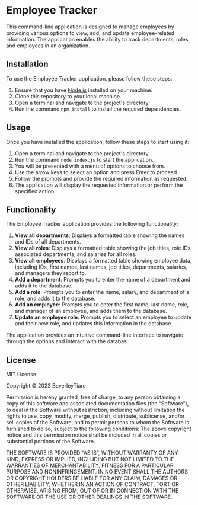 # Employee Tracker

This command-line application is designed to manage employees by providing various options to view, add, and update employee-related information. The application enables the ability to track departments, roles, and employees in an organization.

## Installation
To use the Employee Tracker application, please follow these steps:
1. Ensure that you have [Node.js](https://nodejs.org) installed on your machine.
2. Clone this repository to your local machine.
3. Open a terminal and navigate to the project's directory.
4. Run the command `npm install` to install the required dependencies.

## Usage
Once you have installed the application, follow these steps to start using it:
1. Open a terminal and navigate to the project's directory.
2. Run the command `node index.js` to start the application.
3. You will be presented with a menu of options to choose from.
4. Use the arrow keys to select an option and press Enter to proceed.
5. Follow the prompts and provide the required information as requested.
6. The application will display the requested information or perform the specified action.

## Functionality
The Employee Tracker application provides the following functionality:

1. **View all departments**: Displays a formatted table showing the names and IDs of all departments.
2. **View all roles**: Displays a formatted table showing the job titles, role IDs, associated departments, and salaries for all roles.
3. **View all employees**: Displays a formatted table showing employee data, including IDs, first names, last names, job titles, departments, salaries, and managers they report to.
4. **Add a department**: Prompts you to enter the name of a department and adds it to the database.
5. **Add a role**: Prompts you to enter the name, salary, and department of a role, and adds it to the database.
6. **Add an employee**: Prompts you to enter the first name, last name, role, and manager of an employee, and adds them to the database.
7. **Update an employee role**: Prompts you to select an employee to update and their new role, and updates this information in the database.

The application provides an intuitive command-line interface to navigate through the options and interact with the databas

## License

MIT License

Copyright © 2023 BeverleyTiare

Permission is hereby granted, free of charge, to any person obtaining a copy of this software and associated documentation files (the “Software”), to deal in the Software without restriction, including without limitation the rights to use, copy, modify, merge, publish, distribute, sublicense, and/or sell copies of the Software, and to permit persons to whom the Software is furnished to do so, subject to the following conditions: The above copyright notice and this permission notice shall be included in all copies or substantial portions of the Software.

THE SOFTWARE IS PROVIDED “AS IS”, WITHOUT WARRANTY OF ANY KIND, EXPRESS OR IMPLIED, INCLUDING BUT NOT LIMITED TO THE WARRANTIES OF MERCHANTABILITY, FITNESS FOR A PARTICULAR PURPOSE AND NONINFRINGEMENT. IN NO EVENT SHALL THE AUTHORS OR COPYRIGHT HOLDERS BE LIABLE FOR ANY CLAIM, DAMAGES OR OTHER LIABILITY, WHETHER IN AN ACTION OF CONTRACT, TORT OR OTHERWISE, ARISING FROM, OUT OF OR IN CONNECTION WITH THE SOFTWARE OR THE USE OR OTHER DEALINGS IN THE SOFTWARE.
